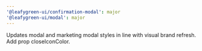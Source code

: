 ```yaml
---
'@leafygreen-ui/confirmation-modal': major
'@leafygreen-ui/modal': major
---
```


Updates modal and marketing modal styles in line with visual brand refresh. Add prop closeIconColor.
